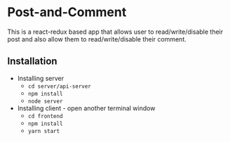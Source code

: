 # Post-and-Comment
This is a react-redux based app that allows user to read/write/disable their post and also allow them to read/write/disable their comment.

## Installation
* Installing server
	- `cd server/api-server`
	- `npm install`
	- `node server`
* Installing client - open another terminal window
	- `cd frontend`
	- `npm install`
	- `yarn start`
